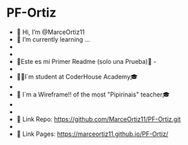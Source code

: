 # PF-Ortiz

- 👋 Hi, I’m @MarceOrtiz11 
- 🌱 I’m currently learning ...
-
-
- 🙌Este es mi Primer Readme (solo una Prueba)🙌 -
-
- 👨‍🎓I´m student at CoderHouse Academy🎓 
-
- 🧶 I´m a Wireframe!! of the most "Pipirinais" teacher🎓   
-
-
- 👀 Link Repo: https://github.com/MarceOrtiz11/PF-Ortiz.git
-
- 🚀 Link Pages: https://marceortiz11.github.io/PF-Ortiz/

<!-- Todo en progreso -->
<!-- En un futuro, cuando pueda dedicarme de lleno a esto, prometo hacer sitios "más más pipirinais">

